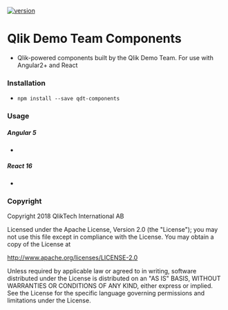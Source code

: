 [![version](http://img.shields.io/badge/version-1.0.1-brightgreen.svg?style=plastic)]()

# Qlik Demo Team Components

- Qlik-powered components built by the Qlik Demo Team. For use with Angular2+ and React

### Installation
- `npm install --save qdt-components`

### Usage

##### Angular 5
-

##### React 16
-


### Copyright

Copyright 2018 QlikTech International AB

Licensed under the Apache License, Version 2.0 (the "License"); you may not use this file except in compliance with the License. You may obtain a copy of the License at    

http://www.apache.org/licenses/LICENSE-2.0

Unless required by applicable law or agreed to in writing, software distributed under the License is distributed on an "AS IS" BASIS, WITHOUT WARRANTIES OR CONDITIONS OF ANY KIND, either express or implied. See the License for the specific language governing permissions and limitations under the License.

